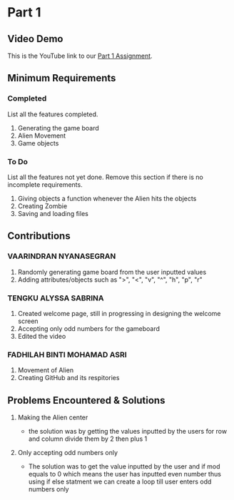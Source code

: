 # Part 1

## Video Demo

This is the YouTube link to our [Part 1 Assignment](https://youtu.be/VxXwBM6wG3k).

## Minimum Requirements

### Completed

List all the features completed.

1. Generating the game board 
2. Alien Movement 
3. Game objects

### To Do

List all the features not yet done. Remove this section if there is no incomplete requirements.

1. Giving objects a function whenever the Alien hits the objects 
2. Creating Zombie
3. Saving and loading files 

## Contributions

### VAARINDRAN NYANASEGRAN

1. Randomly generating game board from the user inputted values
2. Adding attributes/objects such as ">", "<", "v", "^", "h", "p", "r"

### TENGKU ALYSSA SABRINA

1. Created welcome page, still in progressing in designing the welcome screen
2. Accepting only odd numbers for the gameboard 
3. Edited the video 

### FADHILAH BINTI MOHAMAD ASRI

1. Movement of Alien 
2. Creating GitHub and its respitories 

## Problems Encountered & Solutions

1. Making the Alien center 
   * the solution was by getting the values inputted by the users for row and column 
     divide them by 2 then plus 1 

2. Only accepting odd numbers only 
   * The solution was to get the value inputted by the user and if mod equals to 0 
     which means the user has inputted even number thus using if else statment we 
     can create a loop till user enters odd numbers only

